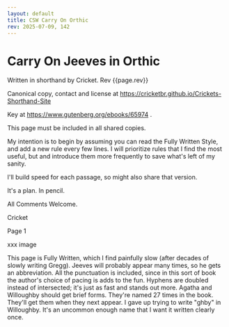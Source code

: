 ```yaml
---
layout: default
title: CSW Carry On Orthic
rev: 2025-07-09, 142
---
```

# Carry On Jeeves in Orthic

Written in shorthand by Cricket. Rev {{page.rev}}

Canonical copy, contact and license at <https://cricketbr.github.io/Crickets-Shorthand-Site>

Key at https://www.gutenberg.org/ebooks/65974 .

This page must be included in all shared copies.

My intention is to begin by assuming you can read the Fully Written Style, and add a new rule every few lines. I will prioritize rules that I find the most useful, but and introduce them more frequently to save what's left of my sanity.

I'll build speed for each passage, so might also share that version.

It's a plan. In pencil.

All Comments Welcome.

Cricket

Page 1

xxx image

This page is Fully Written, which I find painfully slow (after decades of slowly writing Gregg). Jeeves will probably appear many times, so he gets an abbreviation. All the punctuation is included, since in this sort of book the author's choice of pacing is adds to the fun. Hyphens are doubled instead of intersected; it's just as fast and stands out more. Agatha and Willoughby should get brief forms. They're named 27 times in the book. They'll get them when they next appear. I gave up trying to write "ghby" in Willoughby. It's an uncommon enough name that I want it written clearly once.



